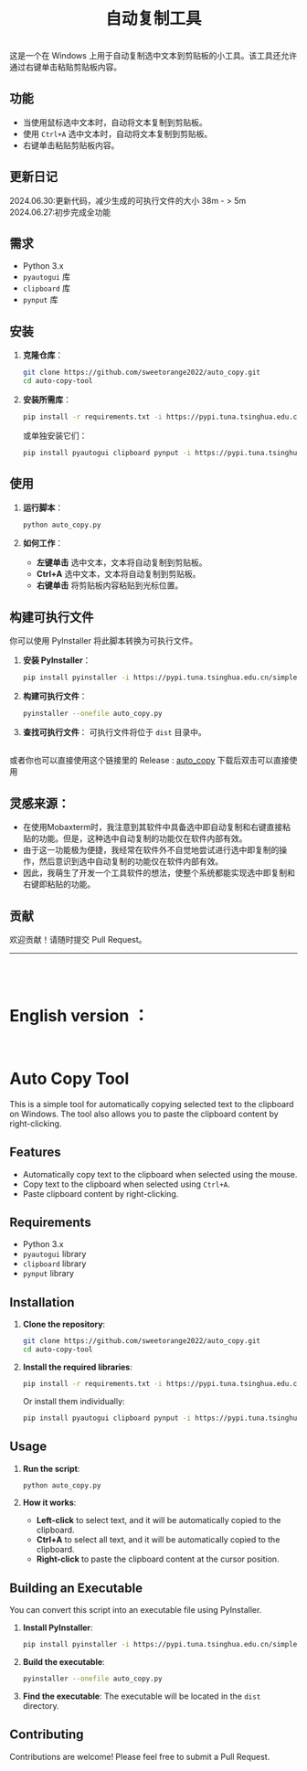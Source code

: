
# <center>自动复制工具
<br>
这是一个在 Windows 上用于自动复制选中文本到剪贴板的小工具。该工具还允许通过右键单击粘贴剪贴板内容。

## 功能

- 当使用鼠标选中文本时，自动将文本复制到剪贴板。
- 使用 `Ctrl+A` 选中文本时，自动将文本复制到剪贴板。
- 右键单击粘贴剪贴板内容。


## 更新日记
2024.06.30:更新代码，减少生成的可执行文件的大小 38m - > 5m <br>
2024.06.27:初步完成全功能

## 需求

- Python 3.x
- `pyautogui` 库
- `clipboard` 库
- `pynput` 库

## 安装

1. **克隆仓库**：

    ```bash
    git clone https://github.com/sweetorange2022/auto_copy.git
    cd auto-copy-tool
    ```

2. **安装所需库**：

    ```bash
    pip install -r requirements.txt -i https://pypi.tuna.tsinghua.edu.cn/simple
    ```

    或单独安装它们：

    ```bash
    pip install pyautogui clipboard pynput -i https://pypi.tuna.tsinghua.edu.cn/simple
    ```

## 使用

1. **运行脚本**：

    ```bash
    python auto_copy.py
    ```

2. **如何工作**：
    - **左键单击** 选中文本，文本将自动复制到剪贴板。
    - **Ctrl+A** 选中文本，文本将自动复制到剪贴板。
    - **右键单击** 将剪贴板内容粘贴到光标位置。

## 构建可执行文件

你可以使用 PyInstaller 将此脚本转换为可执行文件。

1. **安装 PyInstaller**：

    ```bash
    pip install pyinstaller -i https://pypi.tuna.tsinghua.edu.cn/simple
    ```

2. **构建可执行文件**：

    ```bash
    pyinstaller --onefile auto_copy.py
    ```

3. **查找可执行文件**：
    可执行文件将位于 `dist` 目录中。

##
  或者你也可以直接使用这个链接里的 Release : [auto_copy](https://github.com/sweetorange2022/auto_copy/releases/tag/A-auto-copy-tool-v1.0.0)
  下载后双击可以直接使用

## 灵感来源：
- 在使用Mobaxterm时，我注意到其软件中具备选中即自动复制和右键直接粘贴的功能。但是，这种选中自动复制的功能仅在软件内部有效。
- 由于这一功能极为便捷，我经常在软件外不自觉地尝试进行选中即复制的操作，然后意识到选中自动复制的功能仅在软件内部有效。
- 因此，我萌生了开发一个工具软件的想法，使整个系统都能实现选中即复制和右键即粘贴的功能。

## 贡献

欢迎贡献！请随时提交 Pull Request。

<hr>
<br>
<br>

# English version ：
<br>

# Auto Copy Tool

This is a simple tool for automatically copying selected text to the clipboard on Windows. The tool also allows you to paste the clipboard content by right-clicking.

## Features

- Automatically copy text to the clipboard when selected using the mouse.
- Copy text to the clipboard when selected using `Ctrl+A`.
- Paste clipboard content by right-clicking.

## Requirements

- Python 3.x
- `pyautogui` library
- `clipboard` library
- `pynput` library

## Installation

1. **Clone the repository**:

    ```bash
    git clone https://github.com/sweetorange2022/auto_copy.git
    cd auto-copy-tool
    ```

2. **Install the required libraries**:

    ```bash
    pip install -r requirements.txt -i https://pypi.tuna.tsinghua.edu.cn/simple
    ```

    Or install them individually:

    ```bash
    pip install pyautogui clipboard pynput -i https://pypi.tuna.tsinghua.edu.cn/simple
    ```

## Usage

1. **Run the script**:

    ```bash
    python auto_copy.py
    ```

2. **How it works**:
    - **Left-click** to select text, and it will be automatically copied to the clipboard.
    - **Ctrl+A** to select all text, and it will be automatically copied to the clipboard.
    - **Right-click** to paste the clipboard content at the cursor position.

## Building an Executable

You can convert this script into an executable file using PyInstaller.

1. **Install PyInstaller**:

    ```bash
    pip install pyinstaller -i https://pypi.tuna.tsinghua.edu.cn/simple
    ```

2. **Build the executable**:

    ```bash
    pyinstaller --onefile auto_copy.py
    ```

3. **Find the executable**:
    The executable will be located in the `dist` directory.

## Contributing

Contributions are welcome! Please feel free to submit a Pull Request.




